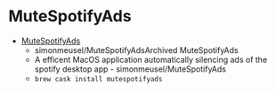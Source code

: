 # MuteSpotifyAds
- [MuteSpotifyAds](https://github.com/simonmeusel/MuteSpotifyAds)
  -  simonmeusel/MuteSpotifyAdsArchived MuteSpotifyAds
  - A efficent MacOS application automatically silencing ads of the spotify desktop app - simonmeusel/MuteSpotifyAds
  - `brew cask install mutespotifyads`
